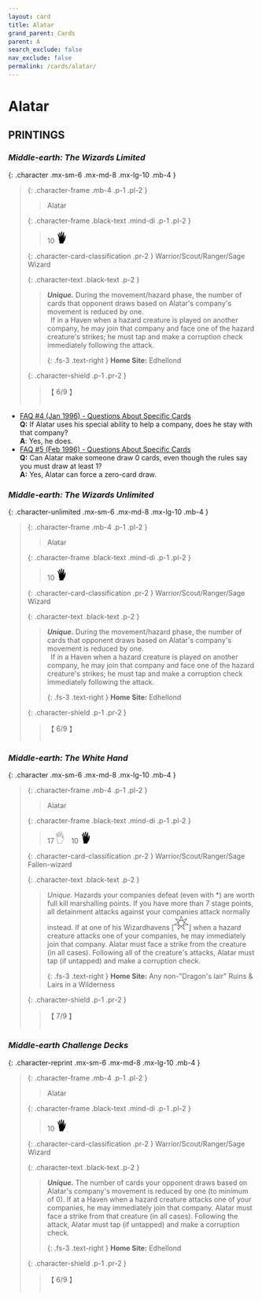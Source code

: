 ```yaml
---
layout: card
title: Alatar
grand_parent: Cards
parent: A
search_exclude: false
nav_exclude: false
permalink: /cards/alatar/
---
```


# Alatar


## PRINTINGS


### _Middle-earth: The Wizards Limited_

{: .character .mx-sm-6 .mx-md-8 .mx-lg-10 .mb-4 }
> {: .character-frame .mb-4 .p-1 .pl-2 }
> > <div class="card-mp"></div>
> > <div class="character-card-name">Alatar</div>
>
> {: .character-frame .black-text .mind-di .p-1 .pl-2 }
> > 10 ![](/assets/images/di.svg)
>
> {: .character-card-classification .pr-2 }
> Warrior/Scout/Ranger/Sage Wizard
>
> {: .character-text .black-text .p-2 }
> > _**Unique.**_ During the movement/hazard phase, the number of cards that opponent draws based on Alatar's company's movement is reduced by one. <br>&ensp;If in a Haven when a hazard creature is played on another company, he may join that company and face one of the hazard creature's strikes; he must tap and make a corruption check immediately following the attack.   
> > 
> > {: .fs-3 .text-right } 
> > **Home Site:** Edhellond 
>
> {: .character-shield .p-1 .pr-2 }
> > <div class="card-shield">【 6/9 】</div>
> > <div class="card-corruption">&nbsp;</div>

 - [FAQ #4 (Jan 1996) - Questions About Specific Cards](/original/rulings/faq-4/#questions-about-specific-cards)<br>**Q:** If Alatar uses his special ability to help a company, does he stay with that company?<br>**A**: Yes, he does.
 - [FAQ #5 (Feb 1996) - Questions About Specific Cards](/original/rulings/faq-5/#questions-about-specific-cards)<br>**Q:** Can Alatar make someone draw 0 cards, even though the rules say you must draw at least 1?<br>**A:** Yes, Alatar can force a zero-card draw.

### _Middle-earth: The Wizards Unlimited_

{: .character-unlimited .mx-sm-6 .mx-md-8 .mx-lg-10 .mb-4 }
> {: .character-frame .mb-4 .p-1 .pl-2 }
> > <div class="card-mp"></div>
> > <div class="character-card-name">Alatar</div>
>
> {: .character-frame .black-text .mind-di .p-1 .pl-2 }
> > 10 ![](/assets/images/di.svg)
>
> {: .character-card-classification .pr-2 }
> Warrior/Scout/Ranger/Sage Wizard
>
> {: .character-text .black-text .p-2 }
> > _**Unique.**_ During the movement/hazard phase, the number of cards that opponent draws based on Alatar's company's movement is reduced by one. <br>&ensp;If in a Haven when a hazard creature is played on another company, he may join that company and face one of the hazard creature's strikes; he must tap and make a corruption check immediately following the attack.   
> > 
> > {: .fs-3 .text-right } 
> > **Home Site:** Edhellond 
>
> {: .character-shield .p-1 .pr-2 }
> > <div class="card-shield">【 6/9 】</div>
> > <div class="card-corruption">&nbsp;</div>

### _Middle-earth: The White Hand_

{: .character .mx-sm-6 .mx-md-8 .mx-lg-10 .mb-4 }
> {: .character-frame .mb-4 .p-1 .pl-2 }
> > <div class="card-mp"></div>
> > <div class="character-card-name">Alatar</div>
>
> {: .character-frame .black-text .mind-di .p-1 .pl-2 }
> > 17 ![](/assets/images/gi.svg)&emsp;10 ![](/assets/images/di.svg)
>
> {: .character-card-classification .pr-2 }
> Warrior/Scout/Ranger/Sage Fallen-wizard
>
> {: .character-text .black-text .p-2 }
> > _Unique._ Hazards your companies defeat (even with *) are worth full kill marshalling points. If you have more than 7 stage points, all detainment attacks against your companies attack normally instead. If at one of his Wizardhavens <nobr>[<img src="/assets/images/free-haven.svg">]</nobr> when a hazard creature attacks one of your companies, he may immediately join that company. Alatar must face a strike from the creature (in all cases). Following all of the creature's attacks, Alatar must tap (if untapped) and make a corruption check.   
> > 
> > {: .fs-3 .text-right } 
> > **Home Site:** Any non-"Dragon's lair" Ruins & Lairs in a Wilderness
>
> {: .character-shield .p-1 .pr-2 }
> > <div class="card-shield">【 7/9 】</div>
> > <div class="card-corruption">&nbsp;</div>

### _Middle-earth Challenge Decks_

{: .character-reprint .mx-sm-6 .mx-md-8 .mx-lg-10 .mb-4 }
> {: .character-frame .mb-4 .p-1 .pl-2 }
> > <div class="card-mp"></div>
> > <div class="character-card-name">Alatar</div>
>
> {: .character-frame .black-text .mind-di .p-1 .pl-2 }
> > 10 ![](/assets/images/di.svg)
>
> {: .character-card-classification .pr-2 }
> Warrior/Scout/Ranger/Sage Wizard
>
> {: .character-text .black-text .p-2 }
> > _**Unique.**_ The number of cards your opponent draws based on Alatar's company's movement is reduced by one (to minimum of 0). If at a Haven when a hazard creature attacks one of your companies, he may immediately join that company. Alatar must face a strike from that creature (in all cases). Following the attack, Alatar must tap (if untapped) and make a corruption check.   
> > 
> > {: .fs-3 .text-right } 
> > **Home Site:** Edhellond 
>
> {: .character-shield .p-1 .pr-2 }
> > <div class="card-shield">【 6/9 】</div>
> > <div class="card-corruption">&nbsp;</div>
